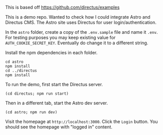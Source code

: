 This is based off https://github.com/directus/examples

This is a demo repo. Wanted to check how I could integrate Astro and Directus CMS. The Astro site uses Directus for user login/authentication.

In the `astro` folder, create a copy of the `.env.sample` file and name it `.env`. For testing purposes you may keep existing value for `AUTH_COOKIE_SECRET_KEY`. Eventually do change it to a different string.

Install the npm dependencies in each folder.

```shell
cd astro
npm install
cd ../directus
npm install
```

To run the demo, first start the Directus server.

```shell
(cd directus; npm run start)
```

Then in a different tab, start the Astro dev server.

```shell
(cd astro; npm run dev)
```

Visit the homepage at `http://localhost:3000`. Click the `Login` button. You should see the homepage with "logged in" content.
